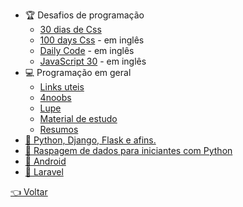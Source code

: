 - 🏆 Desafios de programação
  - [30 dias de Css](https://github.com/MilenaCarecho/30diasDeCSS)
  - [100 days Css](https://100dayscss.com/) - em inglês
  - [Daily Code](https://github.com/luanribeiros/daily-code) - em inglês
  - [JavaScript 30](https://javascript30.com/) - em inglês
- 💻 Programação em geral
  - [Links uteis](https://github.com/OfficialMarinho/Links-uteis)
  - [4noobs](https://github.com/he4rt/4noobs)
  - [Lupe](https://github.com/leonardoamurca/lupe/blob/master/LINKS.md)
  - [Material de estudo](https://github.com/dekionbr/MaterialDeEstudo)
  - [Resumos](https://github.com/levxyca/studynotes)
- [🐍 Python, Django, Flask e afins.](https://github.com/pug-ma/materiais_estudo)
- [🐍 Raspagem de dados para iniciantes com Python](https://github.com/DwarfThief/Raspagem-de-dados-para-iniciantes)
- [📱 Android](https://github.com/androiddevbr/materiais-de-estudo)
- [🐘 Laravel](https://github.com/lemesdaniel/laravel-links)

[👈 Voltar](../README.md)
